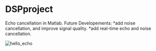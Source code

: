 # DSPproject
Echo cancellation in Matlab. 
Future Developements:
*add noise cancellation, and improve signal quality.
*add real-time echo and noise cancellation.

![hello_echo](https://user-images.githubusercontent.com/25523755/27505972-c46eed22-5862-11e7-8412-9808c4967628.png)


